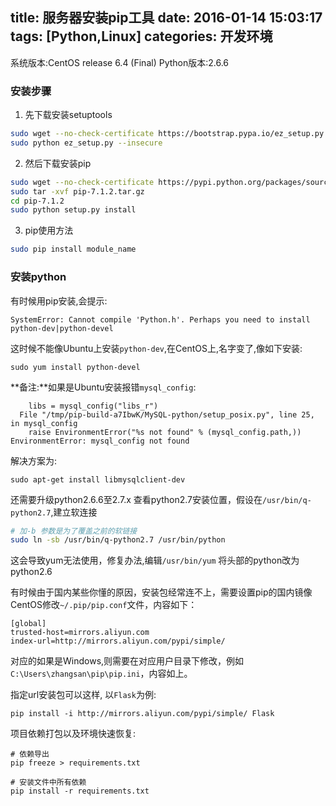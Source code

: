 ﻿title: 服务器安装pip工具
date: 2016-01-14 15:03:17
tags: [Python,Linux]
categories: 开发环境
---

系统版本:CentOS release 6.4 (Final)
Python版本:2.6.6

### 安装步骤
1. 先下载安装setuptools
```bash
sudo wget --no-check-certificate https://bootstrap.pypa.io/ez_setup.py
sudo python ez_setup.py --insecure
```
2. 然后下载安装pip
```bash
sudo wget --no-check-certificate https://pypi.python.org/packages/source/p/pip/pip-7.1.2.tar.gz
sudo tar -xvf pip-7.1.2.tar.gz
cd pip-7.1.2
sudo python setup.py install
```

3. pip使用方法
```bash
sudo pip install module_name
```

### 安装python
有时候用pip安装,会提示:
```
SystemError: Cannot compile 'Python.h'. Perhaps you need to install python-dev|python-devel
```
这时候不能像Ubuntu上安装`python-dev`,在CentOS上,名字变了,像如下安装:
```
sudo yum install python-devel
```
**备注:**如果是Ubuntu安装报错`mysql_config`:
```
    libs = mysql_config("libs_r")
  File "/tmp/pip-build-a7IbwK/MySQL-python/setup_posix.py", line 25, in mysql_config
    raise EnvironmentError("%s not found" % (mysql_config.path,))
EnvironmentError: mysql_config not found
```
解决方案为:
```
sudo apt-get install libmysqlclient-dev
```

还需要升级python2.6.6至2.7.x
查看python2.7安装位置，假设在`/usr/bin/q-python2.7`,建立软连接
```bash
# 加-b 参数是为了覆盖之前的软链接
sudo ln -sb /usr/bin/q-python2.7 /usr/bin/python
```
这会导致yum无法使用，修复办法,编辑`/usr/bin/yum`
将头部的python改为python2.6

有时候由于国内某些你懂的原因，安装包经常连不上，需要设置pip的国内镜像CentOS修改`~/.pip/pip.conf`文件，内容如下：
```
[global]
trusted-host=mirrors.aliyun.com
index-url=http://mirrors.aliyun.com/pypi/simple/
```
对应的如果是Windows,则需要在对应用户目录下修改，例如`C:\Users\zhangsan\pip\pip.ini`，内容如上。

指定url安装包可以这样, 以`Flask`为例:
```
pip install -i http://mirrors.aliyun.com/pypi/simple/ Flask
```

项目依赖打包以及环境快速恢复:
```
# 依赖导出
pip freeze > requirements.txt

# 安装文件中所有依赖
pip install -r requirements.txt
```
